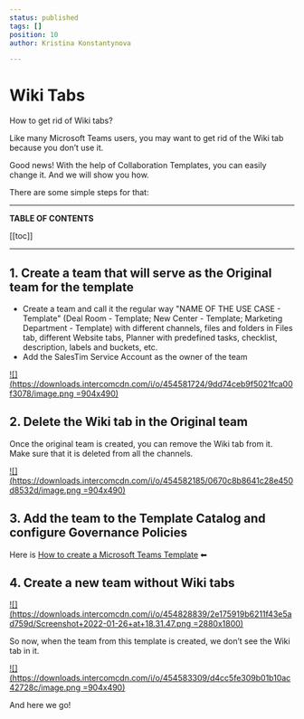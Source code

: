 ```yaml
---
status: published
tags: []
position: 10
author: Kristina Konstantynova

---
```

# Wiki Tabs

How to get rid of Wiki tabs?

Like many Microsoft Teams users, you may want to get rid of the Wiki tab because you don’t use it.

Good news! With the help of Collaboration Templates, you can easily change it. And we will show you how.

There are some simple steps for that:

***

**TABLE OF CONTENTS**

[[toc]]

***

## **1. Create a team that will serve as the Original team for the template**

* Create a team and call it the regular way "NAME OF THE USE CASE - Template" (Deal Room - Template; New Center - Template; Marketing Department - Template) with different channels, files and folders in Files tab, different Website tabs, Planner with predefined tasks, checklist, description, labels and buckets, etc.
* Add the SalesTim Service Account as the owner of the team

[![](https://downloads.intercomcdn.com/i/o/454581724/9dd74ceb9f5021fca00f3078/image.png =904x490)](https://downloads.intercomcdn.com/i/o/454581724/9dd74ceb9f5021fca00f3078/image.png)

## **2. Delete the Wiki tab in the Original team**

Once the original team is created, you can remove the Wiki tab from it. Make sure that it is deleted from all the channels.

[![](https://downloads.intercomcdn.com/i/o/454582185/0670c8b8641c28e450d8532d/image.png =904x490)](https://downloads.intercomcdn.com/i/o/454582185/0670c8b8641c28e450d8532d/image.png)

## **3. Add the team to the Template Catalog and configure Governance Policies**

Here is [How to create a Microsoft Teams Template](https://help.salestim.com/en/articles/3387488-create-a-new-microsoft-teams) ⬅

## **4. Create a new team without Wiki tabs**

[![](https://downloads.intercomcdn.com/i/o/454828839/2e175919b6211f43e5ad759d/Screenshot+2022-01-26+at+18.31.47.png =2880x1800)](https://downloads.intercomcdn.com/i/o/454828839/2e175919b6211f43e5ad759d/Screenshot+2022-01-26+at+18.31.47.png)

So now, when the team from this template is created, we don’t see the Wiki tab in it.

[![](https://downloads.intercomcdn.com/i/o/454583309/d4cc5fe309b01b10ac42728c/image.png =904x490)](https://downloads.intercomcdn.com/i/o/454583309/d4cc5fe309b01b10ac42728c/image.png)

And here we go!